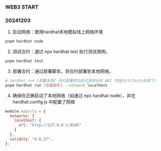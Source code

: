 ### WEB3 START

### 20241203
1. 启动网络：使用hardhat本地模拟线上网络环境 
```bash
pnpm hardhat node
```
2. 测试合约：通过 npx hardhat test 执行测试用例。
```bash 
pnpm hardhat test
```
3. 部署合约：通过部署脚本，将合约部署到本地网络。
```bash
# hardhat run [部署本地] 合约部署成功后记录地址和 ABI（放在artifacts目录下）
pnpm hardhat run [部署脚本] --network localhost 
```
4. 确保你正确启动了本地网络（如通过 npx hardhat node），并在 hardhat.config.js 中配置了网络
```javascript
module.exports = {
  networks: {
    localhost: {
      url: "http://127.0.0.1:8545"
    }
  },
  solidity: "0.8.27",
};
```